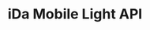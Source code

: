 ---
title: iDa Mobile Light API

language_tabs:
  - xml : WSDL

toc_footers:
  - <a href='http://www.idamob.ru'>@ copyright iDa Mobile 2016</a>
  - <a href='http://doc.idamob.ru'>@ documentation iDa Mobile</a>

includes:
  - light/requestStructs
  - light/getLocalizedRssUrls
  - light/setLocalizedRssUrls
  - light/updateCurrencyRate
  - light/getFormTypes
  - light/addForm
  - light/editForm
  - light/getBanners
  - light/removeForm
  - light/mergeLocations
  - light/mergeLocationServices
  - light/mergeLocationStatuses
  - light/removeContact
  - light/updateBanner
  - light/getContacts
  - light/removeBanner
  - light/getLocations
  - light/getNearestLocation
  - light/editContact
  - light/addCurrencyRate
  - light/addContact
  - light/getCurrencyRates
  - light/addBanner
  - light/getForms
  - light/removeCurrencyRate
  - light/deleteLocations
  - light/removeLocationStatus
  - light/deleteLocationStatuses
  - light/getNewsFeed
  - light/dataStructs
  - light/WsLocalizedRssUrl
  - light/WsFormDTO
  - light/WsBannerDTO
  - light/WsCurrencyRateDTO
  - light/WsLocationDTO
  - light/WsLocationTypeDTO
  - light/WsLocationStatusDTO
  - light/WsLocationServiceDTO
  - light/WsContactDTO
  - light/WsFieldDTO
  - light/WsFormTypeDTO
  - light/WsNewsDTO
  - light/outIntagration
  - light/createOrder
  - light/faq

search: true
---